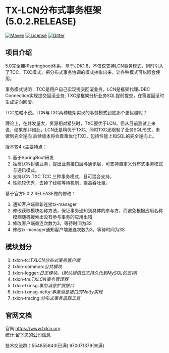 # TX-LCN分布式事务框架 (5.0.2.RELEASE)

[![Maven](https://img.shields.io/badge/endpoint.svg?url=https://bbs.txlcn.org/maven-central)](https://bbs.txlcn.org/maven-list)
[![License](https://img.shields.io/badge/License-Apache%202.0-blue.svg)](https://github.com/codingapi/tx-lcn/blob/master/LICENSE)
[![Gitter](https://badges.gitter.im/codingapi/tx-lcn.svg)](https://gitter.im/codingapi/tx-lcn?utm_source=badge&utm_medium=badge&utm_campaign=pr-badge)


## 项目介绍

5.0完全拥抱springboot体系，基于JDK1.8，不仅仅支持LCN事务模式，同时引入了TCC，TXC模式，把分布式事务协调的模式抽象出来，让各种模式可以嵌套使用。

事务模式说明：TCC是用户自己实现提交回滚业务，LCN是框架代理JDBC Connection实现提交回滚业务, TXC是框架分析业务SQL提前提交，在需要回滚时生成逆向回滚。

TCC忽略不说。LCN与TXC两种框架实现的事务模式到底那个更优越呢？

理论上，在并发量大，资源相对紧张时，TXC要优于LCN，但从目前测试上来说，结果却非如此，LCN还是稍优于TXC。同时TXC还限制了业务SQL形式，未做到完全逆向
后续版本将会着重优化TXC，包括性能上和SQL的完全逆向上。


版本较4.x主要特点：
1. 基于SpringBoot研发
2. 抽离LCN封装业务，提出业务接口层与通讯层，可支持自定义分布式事务模式与通讯模式。
3. 支持LCN TXC TCC 三种事务模式，且可混合支持。
4. 性能较优秀，去掉了线程等待机制，提高吞吐量。

基于官方5.0.2.RELEASE做的修改：
1. 通知客户端重新连接tx-manager
2. 修改获取模块名称方法，保证事务通知到具体的参与方，而避免根据应用名称模糊随机搜索出没有参与事务的应用出错
3. 修改客户端重连次数为3，等待时间为3S
4. 修改tx-manager通知客户端重连次数为3，等待时间为3S


## 模块划分

1. txlcn-tc:*TXLCN分布式事务客户端*
2. txlcn-common:*公共模块*   
3. txlcn-logger:*日志模块。(默认提供日志持久化到MySQL的支持)* 
4. txlcn-tm:*TXLCN事务管理器*   
5. txlcn-txmsg:*事务消息扩展接口*   
6. txlcn-txmsg-netty:*事务消息接口的Netty实现*  
7. txlcn-tracing:*分布式事务追踪工具*

## 官网文档

官网:https://www.txlcn.org    
统计:[留下您的公司信息](https://github.com/codingapi/tx-lcn/issues/7)    

技术交流群：554855843(已满) 970071379(未满)

